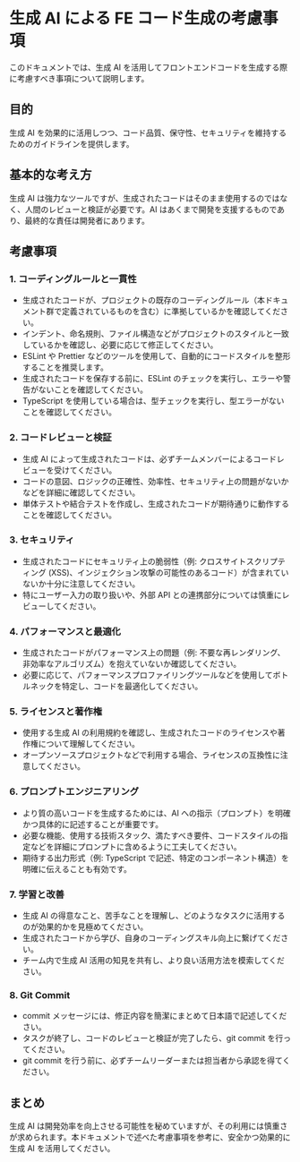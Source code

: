 # 生成 AI による FE コード生成の考慮事項

このドキュメントでは、生成 AI を活用してフロントエンドコードを生成する際に考慮すべき事項について説明します。

## 目的

生成 AI を効果的に活用しつつ、コード品質、保守性、セキュリティを維持するためのガイドラインを提供します。

## 基本的な考え方

生成 AI は強力なツールですが、生成されたコードはそのまま使用するのではなく、人間のレビューと検証が必要です。AI はあくまで開発を支援するものであり、最終的な責任は開発者にあります。

## 考慮事項

### 1. コーディングルールと一貫性

- 生成されたコードが、プロジェクトの既存のコーディングルール（本ドキュメント群で定義されているものを含む）に準拠しているかを確認してください。
- インデント、命名規則、ファイル構造などがプロジェクトのスタイルと一致しているかを確認し、必要に応じて修正してください。
- ESLint や Prettier などのツールを使用して、自動的にコードスタイルを整形することを推奨します。
- 生成されたコードを保存する前に、ESLint のチェックを実行し、エラーや警告がないことを確認してください。
- TypeScript を使用している場合は、型チェックを実行し、型エラーがないことを確認してください。

### 2. コードレビューと検証

- 生成 AI によって生成されたコードは、必ずチームメンバーによるコードレビューを受けてください。
- コードの意図、ロジックの正確性、効率性、セキュリティ上の問題がないかなどを詳細に確認してください。
- 単体テストや結合テストを作成し、生成されたコードが期待通りに動作することを確認してください。

### 3. セキュリティ

- 生成されたコードにセキュリティ上の脆弱性（例: クロスサイトスクリプティング (XSS)、インジェクション攻撃の可能性のあるコード）が含まれていないか十分に注意してください。
- 特にユーザー入力の取り扱いや、外部 API との連携部分については慎重にレビューしてください。

### 4. パフォーマンスと最適化

- 生成されたコードがパフォーマンス上の問題（例: 不要な再レンダリング、非効率なアルゴリズム）を抱えていないか確認してください。
- 必要に応じて、パフォーマンスプロファイリングツールなどを使用してボトルネックを特定し、コードを最適化してください。

### 5. ライセンスと著作権

- 使用する生成 AI の利用規約を確認し、生成されたコードのライセンスや著作権について理解してください。
- オープンソースプロジェクトなどで利用する場合、ライセンスの互換性に注意してください。

### 6. プロンプトエンジニアリング

- より質の高いコードを生成するためには、AI への指示（プロンプト）を明確かつ具体的に記述することが重要です。
- 必要な機能、使用する技術スタック、満たすべき要件、コードスタイルの指定などを詳細にプロンプトに含めるように工夫してください。
- 期待する出力形式（例: TypeScript で記述、特定のコンポーネント構造）を明確に伝えることも有効です。

### 7. 学習と改善

- 生成 AI の得意なこと、苦手なことを理解し、どのようなタスクに活用するのが効果的かを見極めてください。
- 生成されたコードから学び、自身のコーディングスキル向上に繋げてください。
- チーム内で生成 AI 活用の知見を共有し、より良い活用方法を模索してください。

### 8. Git Commit

- commit メッセージには、修正内容を簡潔にまとめて日本語で記述してください。
- タスクが終了し、コードのレビューと検証が完了したら、git commit を行ってください。
- git commit を行う前に、必ずチームリーダーまたは担当者から承認を得てください。

## まとめ

生成 AI は開発効率を向上させる可能性を秘めていますが、その利用には慎重さが求められます。本ドキュメントで述べた考慮事項を参考に、安全かつ効果的に生成 AI を活用してください。
